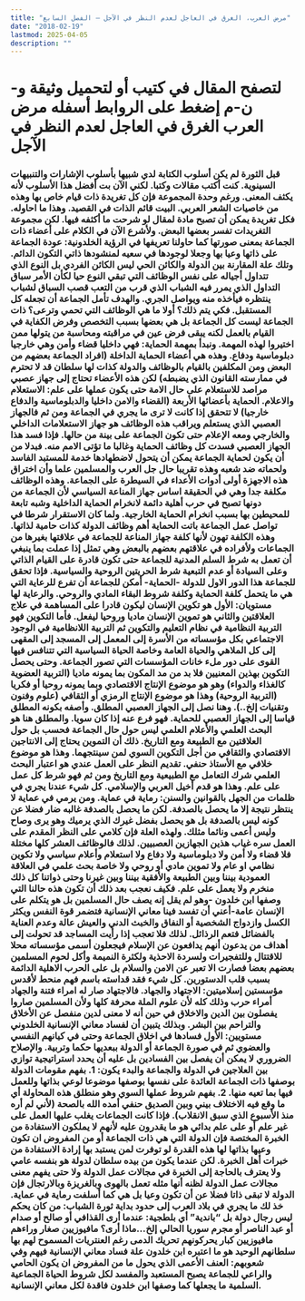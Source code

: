 ```yaml
---
title: "مرض العرب، الغرق في العاجل لعدم النظر في الآجل – الفصل السابع"
date: "2018-02-19"
lastmod: 2025-04-05
description: ""
---
```

# **لتصفح المقال في كتيب أو لتحميل وثيقة و-ن-م إضغط على الروابط أسفله** **مرض العرب الغرق في العاجل لعدم النظر في الآجل**

### قبل الثورة لم يكن أسلوب الكتابة لدي شبيها بأسلوب الإشارات والتنبيهات السينوية. كنت أكتب مقالات وكتبا. لكني الآن بت أفضل هذا الأسلوب لأنه يكثف المعنى. ورغم وحدة المجموعة فإن كل تغريدة ذات قيام خاص بها وهذه من خاصيات الشعر العربي. البيت قائم الذات في القصيد. وهذا ما احاوله. فكل تغريدة يمكن أن تصبح مادة لمقال لو شرحت ما أكثفه فيها. لكن مجموعة التغريدات تفسر بعضها البعض. ولأشرع الآن في الكلام على أعضاء ذات الجماعة بمعنى صورتها كما حاولنا تعريفها في الرؤية الخلدونية: عودة الجماعة على ذاتها وعيا بها وجعلا لوجودها في سعيه لمنشودها ذاتي التكون الدائم. وتلك علة المقارنة بين الدولة والكائن الحي ليس الكائن الفردي بل النوع الذي تتداول أجياله على نفس الوظائف التي تبقي النوع حيا لكأن الأمر سباق التداول الذي يمرر فيه الشباب الذي قرب من التعب قصب السباق لشباب ينتظره فيأخذه منه ويواصل الجري. والهدف تأمل الجماعة أن تجعله كل المستقبل. فكي يتم ذلك؟ أولا ما هي الوظائف التي تحمي وترعى؟ ذات الجماعة ليست كل الجماعة بل هي بعضها بسبب التخصص وفرض الكفاية في القيام بالعمل لكنه يبقى فرض عين في مراقبته ومحاسبة من يتولها ممن اختيروا لهذه المهمة. ونبدأ بمهمة الحماية: فهي داخليا قضاء وأمن وهي خارجيا دبلوماسية ودفاع. وهذه هي أعضاء الحماية الداخلة (افراد الجماعة بعضهم من البعض ومن المكلفين بالقيام بالوظائف والدولة كذات لها سلطان قد لا تحترم في ممارسته القانون الذي يضبطه) لكن هذه الأعضاء تحتاج إلى جهاز عصبي مراصد للاستعلام على حال الامة حتى يكون عملها على علم: الاستعلام والاعلام. الحماية بأعضائها الأربعة (القضاء والامن داخليا والدبلوماسية والدفاع خارجيا) لا تتحقق إذا كانت لا ترى ما يجري في الجماعة ومن ثم فالجهاز العصبي الذي يستعلم ويراقب هذه الوظائف هو جهاز الاستعلامات الداخلي والخارجي ومعه الإعلام حتى تكون الجماعة على بينة من حالها. فإذا فسد هذا الجهاز العصبي فسدت كل وظائف الحماية وغالبا ما تؤتى الامم منه. فبدلا من أن يكون لحماية الجماعة يمكن أن يتحول لاضطهادها خدمة للمستبد الفاسد ولحماته ضد شعبه وهذه تقريبا حال جل العرب والمسلمين علما وأن اختراق هذه الاجهزة أولى أدوات الأعداء في السيطرة على الجماعة. وهذه الوظائف مكلفة جدا وهي في الحقيقة اساس جهاز المناعة السياسي لأن الجماعة من دونها تصبح في حرب أهلية دائمة لانخرام الحماية الداخلية وشبه تابعة للمحيطين بها بسبب انخرام الحماية الخارجية. ولما كان الاستقرار شرطا في تواصل عمل الجماعة باتت الحماية أهم وظائف الدولة كذات حامية لذاتها. وهذه الكلفة تهون لأنها كلفة جهاز المناعة للجماعة في علاقتها بغيرها من الجماعات ولأفراده في علاقتهم بعضهم بالبعض وهي تمثل إذا عملت بما ينبغي أن تعمل به شرط السلم المدنية للجماعة حتى تكون قادرة على القيام الذاتي وعلى السيادة أو عدم التبعية شرط الحريتين الروحية والسياسية. فإذا تحقق للجماعة هذا الدور الاول للدولة -الحماية- أمكن للجماعة أن تفرع للرعاية التي هي ما يتحمل كلفة الحماية وكلفة شروط البقاء المادي والروحي. والرعاية لها مستويان: الأول هو تكوين الإنسان ليكون قادرا على المساهمة في علاج العلاقتين والثاني هو تموين الإنسان ماديا وروحيا ليفعل. فأما التكوين فهو التربية النظامية في نظام التعليم والتكوين ثم التربية اللانظامية في الوجود الاجتماعي بكل مؤسساته من الأسرة إلى المعمل إلى المسجد إلى المقهى إلى كل الملاهي والحياة العامة وخاصة الحياة السياسية التي تتنافس فيها القوى على دور ملء خانات المؤسسات التي تصور الجماعة. وحتى يحصل التكوين بهذين المعنيين فلا بد من مد المكون بما يمونه ماديا (التربية العضوية كالغذاء والدواء) وهو هو موضوع الإنتاج الاقتصادي وبما يمونه روحيا أو فكريا (التربية الروحية) وهذا هو موضوع الإنتاج الرمزي أو الثقافي (علوم وفنون وتقنيات إلخ..). وهنا نصل إلى الجهاز العصبي المطلق. وأصفه بكونه المطلق قياسا إلى الجهاز العصبي للحماية. فهو فرع عنه إذا كان سويا. والمطلق هنا هو البحث العلمي والأعلام العلمي ليس حول حال الجماعة فحسب بل حول العلاقتين مع الطبيعة ومع التاريخ. ذلك أن التموين يحتاج إلى الانتاجين الاقتصادي والثقافي من أجل التكوين السوي لمن سينتجهما. وهذا هو موضوع خلافي مع الأستاذ حنفي. تقديم النظر على العمل عندي هو اعتبار البحث العلمي شرك التعامل مع الطبيعية ومع التاريخ ومن ثم فهو شرط كل عمل على علم. وهذا هو قدم أخيل العربي والإسلامي. كل شيء عندنا يجري في ظلمات من الجهل بالقوانين والسنن: رماية في عماية. ومن يرمي في عماية لا ينتظر نتيجة إلا ما يحصل بالصدفة. لكن ما يحصل بالصدفة غالبه ضار فضلا عن كونه ليس بالصدفة بل هو يحصل بفضل غيرك الذي يرميك وهو يرى وصاح وليس أعمى ونائما مثلك. ولهذه العلة فإن كلامي على النظر المقدم على العمل سره غياب هذين الجهازين العصبيين. لذلك فالوظائف العشر كلها مختلة فلا قضاء ولا أمن ولا دبلوماسية ولا دفاع ولا استعلام وأعلام سياسي ولا تكوين نظامي او عام ولا تموين مادي أو روحي ولا خاصة بحث علمي في العلاقة العمودية بيننا وبين الطبيعة والأفقية بيننا وبين غيرنا وحتى ذواتنا كل ذلك منخرم ولا يعمل على علم. فكيف نعجب بعد ذلك أن تكون هذه حالنا التي وصفها ابن خلدون -وهو لم يقل إنه يصف حال المسلمين بل هو يتكلم على الإنسان عامة-أعني أن تفسد فينا معاني الإنسانية فتضمر قوة النفس ويكثر الكسل وازدواج الشخصية أو النفاق والخبث الدني والعيش عالة وعدم العناية بالفضائل فتعم الرذائل. لذلك فلا تعجب إذا رأيت المساجد قد تحولت إلى أهداف من يدعون أنهم يدافعون عن الإسلام فيجعلون أسمى مؤسساته محلا للاقتتال وللتفجيرات ولسردة الاحذية ولكثرة النميمة وأكل لحوم المسلمين بعضهم بعضا فصارت الا تعبر عن الامن والسلام بل على الحرب الاهلية الدائمة بسبب قلب الدستورين. كل شيء فقد قداسته باسم فهم منحط لأقدس مؤسستين إسلاميتين: الاجتهاد والجهاد. فالاجتهاد صار له امراء فتنة والجهاد أمراء حرب وذلك كله لأن علوم الملة محرفة كلها ولأن المسلمين صاروا يفصلون بين الدين والاخلاق في حين أنه لا معنى لدين منفصل عن الأخلاق والتراحم بين البشر. وبذلك يتبين أن لفساد معاني الإنسانية الخلدوني مستويين: الأول فسادها في اخلاق الجماعة وحتى في كيانهم النفسي والعضوي ثم في صورة الجماعة أو الدولة ببعديها حكما وتربية. والإصلاح الضروري لا يمكن أن يفصل بين الفسادين بل عليه أن يحدد استراتيجية توازي بين العلاجين في الدولة والجماعة والبدء يكون: 1. بفهم مقومات الدولة بوصفها ذات الجماعة العائدة على نفسها بوصفها موضوعا لوعي بذاتها وللعمل فيها بما تعيه منها. 2. بفهم شروط عملها السوي وهو منطلق هذه المحاولة أي ما وقع فيه الاختلاف بيني وبين الصديق حنفي أمده الله بالصحة (لأني لم أره منذ الأسبوع الذي سبق الانقلاب). فإذا كانت الجماعات يغلب عليها العمل على غير علم أو على علم بدائي هو ما يقدرون عليه لأنهم لا يملكون الاستفادة من الخبرة المختصة فإن الدولة التي هي ذات الجماعة أو من المفروض ان تكون وعيها بذاتها لها هذه القدرة لو توفرت لمن يستبد بها إرادة الاستفادة من خبرات أهل الخبرة. لكن عندما يكون من بيده سلطان لدولة هو بنفسه عامي ولا يعترف بالحاجة إلى الخبرة في مجالات عمل الدولة ولا حتى يفهم معنى مجالات عمل الدولة لظنه أنها مثله تعمل بالهوى وبالغريزة وبالارتجال فإن الدولة لا تبقى ذاتا فضلا عن أن تكون وعيا بل هي كما أسلفت رماية في عماية. خذ لك ما يجري في بلاد العرب إلى حدود بداية ثورة الشباب: من كان يحكم ليس رجال دولة بل “باندية” أي بلطجية: عندما أرى القذافي أو صالح أو صدام أو عبد الناصر أو مجرم سوريا الحالي إلخ…ماذا أرى؟ مافيوزيين صغار وراءهم مافيوزيين كبار يحركونهم تحريك الدمى رغم العنتريات المسموح لهم بها سلطانهم الوحيد هو ما اعتبره ابن خلدون علة فساد معاني الإنسانية فيهم وفي شعوبهم: العنف الأعمى الذي يحول ما من المفروض ان يكون الحامي والراعي للجماعة يصبح المستعبد والمفسد لكل شروط الحياة الجماعية السلمية ما يجعلها كما وصفها ابن خلدون فاقدة لكل معاني الإنسانية.

###
